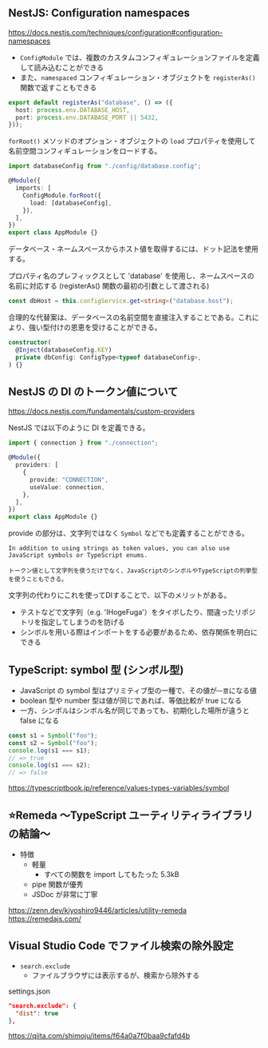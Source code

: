 ## NestJS: Configuration namespaces

https://docs.nestjs.com/techniques/configuration#configuration-namespaces

- `ConfigModule` では、複数のカスタムコンフィギュレーションファイルを定義して読み込むことができる
- また、`namespaced` コンフィギュレーション・オブジェクトを `registerAs()` 関数で返すこともできる

```ts
export default registerAs("database", () => ({
  host: process.env.DATABASE_HOST,
  port: process.env.DATABASE_PORT || 5432,
}));
```

`forRoot()` メソッドのオプション・オブジェクトの `load` プロパティを使用して名前空間コンフィギュレーションをロードする。

```ts
import databaseConfig from "./config/database.config";

@Module({
  imports: [
    ConfigModule.forRoot({
      load: [databaseConfig],
    }),
  ],
})
export class AppModule {}
```

データベース・ネームスペースからホスト値を取得するには、ドット記法を使用する。

プロパティ名のプレフィックスとして 'database' を使用し、ネームスペースの名前に対応する (registerAs() 関数の最初の引数として渡される)

```ts
const dbHost = this.configService.get<string>("database.host");
```

合理的な代替案は、データベースの名前空間を直接注入することである。これにより、強い型付けの恩恵を受けることができる。

```ts
constructor(
  @Inject(databaseConfig.KEY)
  private dbConfig: ConfigType<typeof databaseConfig>,
) {}
```

## NestJS の DI のトークン値について

https://docs.nestjs.com/fundamentals/custom-providers

NestJS では以下のように DI を定義できる。

```ts
import { connection } from "./connection";

@Module({
  providers: [
    {
      provide: "CONNECTION",
      useValue: connection,
    },
  ],
})
export class AppModule {}
```

provide の部分は、文字列ではなく `Symbol` などでも定義することができる。

```
In addition to using strings as token values, you can also use JavaScript symbols or TypeScript enums.

トークン値として文字列を使うだけでなく、JavaScriptのシンボルやTypeScriptの列挙型を使うこともできる。
```

文字列の代わりにこれを使ってDIすることで、以下のメリットがある。

- テストなどで文字列（e.g. 'IHogeFuga'）をタイポしたり、間違ったリポジトリを指定してしまうのを防げる
- シンボルを用いる際はインポートをする必要があるため、依存関係を明白にできる

## TypeScript: symbol 型 (シンボル型)

- JavaScript の symbol 型はプリミティブ型の一種で、その値が`一意`になる値
- boolean 型や number 型は値が同じであれば、等価比較が true になる
- 一方、シンボルはシンボル名が同じであっても、初期化した場所が違うと false になる

```ts
const s1 = Symbol("foo");
const s2 = Symbol("foo");
console.log(s1 === s1);
// => true
console.log(s1 === s2);
// => false
```

https://typescriptbook.jp/reference/values-types-variables/symbol

## ⭐️Remeda 〜TypeScript ユーティリティライブラリの結論〜

- 特徴
  - 軽量
    - すべての関数を import してもたった 5.3kB
  - pipe 関数が優秀
  - JSDoc が非常に丁寧

https://zenn.dev/kiyoshiro9446/articles/utility-remeda
https://remedajs.com/

## Visual Studio Code でファイル検索の除外設定

- `search.exclude`
  - ファイルブラウザには表示するが、検索から除外する

settings.json

```json
"search.exclude": {
  "dist": true
},
```

https://qiita.com/shimoju/items/f64a0a7f0baa9cfafd4b
